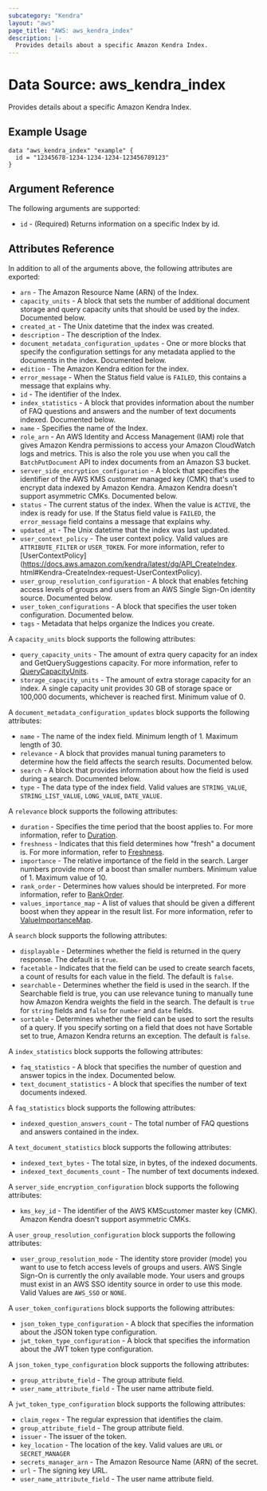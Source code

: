 ```yaml
---
subcategory: "Kendra"
layout: "aws"
page_title: "AWS: aws_kendra_index"
description: |-
  Provides details about a specific Amazon Kendra Index.
---
```


# Data Source: aws_kendra_index

Provides details about a specific Amazon Kendra Index.

## Example Usage

```hcl
data "aws_kendra_index" "example" {
  id = "12345678-1234-1234-1234-123456789123"
}
```

## Argument Reference

The following arguments are supported:

* `id` - (Required) Returns information on a specific Index by id.

## Attributes Reference

In addition to all of the arguments above, the following attributes are exported:

* `arn` - The Amazon Resource Name (ARN) of the Index.
* `capacity_units` - A block that sets the number of additional document storage and query capacity units that should be used by the index. Documented below.
* `created_at` - The Unix datetime that the index was created.
* `description` - The description of the Index.
* `document_metadata_configuration_updates` - One or more blocks that specify the configuration settings for any metadata applied to the documents in the index. Documented below.
* `edition` - The Amazon Kendra edition for the index.
* `error_message` - When the Status field value is `FAILED`, this contains a message that explains why.
* `id` - The identifier of the Index.
* `index_statistics` - A block that provides information about the number of FAQ questions and answers and the number of text documents indexed. Documented below.
* `name` - Specifies the name of the Index.
* `role_arn` - An AWS Identity and Access Management (IAM) role that gives Amazon Kendra permissions to access your Amazon CloudWatch logs and metrics. This is also the role you use when you call the `BatchPutDocument` API to index documents from an Amazon S3 bucket.
* `server_side_encryption_configuration` - A block that specifies the identifier of the AWS KMS customer managed key (CMK) that's used to encrypt data indexed by Amazon Kendra. Amazon Kendra doesn't support asymmetric CMKs. Documented below.
* `status` - The current status of the index. When the value is `ACTIVE`, the index is ready for use. If the Status field value is `FAILED`, the `error_message` field contains a message that explains why.
* `updated_at` - The Unix datetime that the index was last updated.
* `user_context_policy` - The user context policy. Valid values are `ATTRIBUTE_FILTER` or `USER_TOKEN`. For more information, refer to [UserContextPolicy](https://docs.aws.amazon.com/kendra/latest/dg/API_CreateIndex.
html#Kendra-CreateIndex-request-UserContextPolicy).
* `user_group_resolution_configuration` - A block that enables fetching access levels of groups and users from an AWS Single Sign-On identity source. Documented below.
* `user_token_configurations` - A block that specifies the user token configuration. Documented below.
* `tags` - Metadata that helps organize the Indices you create.

A `capacity_units` block supports the following attributes:

* `query_capacity_units` - The amount of extra query capacity for an index and GetQuerySuggestions capacity. For more information, refer to [QueryCapacityUnits](https://docs.aws.amazon.com/kendra/latest/dg/API_CapacityUnitsConfiguration.html#Kendra-Type-CapacityUnitsConfiguration-QueryCapacityUnits).
* `storage_capacity_units` - The amount of extra storage capacity for an index. A single capacity unit provides 30 GB of storage space or 100,000 documents, whichever is reached first. Minimum value of 0.

A `document_metadata_configuration_updates` block supports the following attributes:

* `name` - The name of the index field. Minimum length of 1. Maximum length of 30.
* `relevance` - A block that provides manual tuning parameters to determine how the field affects the search results. Documented below.
* `search` - A block that provides information about how the field is used during a search. Documented below.
* `type` - The data type of the index field. Valid values are `STRING_VALUE`, `STRING_LIST_VALUE`, `LONG_VALUE`, `DATE_VALUE`.

A `relevance` block supports the following attributes:

* `duration` - Specifies the time period that the boost applies to. For more information, refer to [Duration](https://docs.aws.amazon.com/kendra/latest/dg/API_Relevance.html#Kendra-Type-Relevance-Duration).
* `freshness` - Indicates that this field determines how "fresh" a document is. For more information, refer to [Freshness](https://docs.aws.amazon.com/kendra/latest/dg/API_Relevance.html#Kendra-Type-Relevance-Freshness).
* `importance` - The relative importance of the field in the search. Larger numbers provide more of a boost than smaller numbers. Minimum value of 1. Maximum value of 10.
* `rank_order` - Determines how values should be interpreted. For more information, refer to [RankOrder](https://docs.aws.amazon.com/kendra/latest/dg/API_Relevance.html#Kendra-Type-Relevance-RankOrder).
* `values_importance_map` - A list of values that should be given a different boost when they appear in the result list. For more information, refer to [ValueImportanceMap](https://docs.aws.amazon.com/kendra/latest/dg/API_Relevance.html#Kendra-Type-Relevance-ValueImportanceMap).

A `search` block supports the following attributes:

* `displayable` - Determines whether the field is returned in the query response. The default is `true`.
* `facetable` - Indicates that the field can be used to create search facets, a count of results for each value in the field. The default is `false`.
* `searchable` - Determines whether the field is used in the search. If the Searchable field is true, you can use relevance tuning to manually tune how Amazon Kendra weights the field in the search. The default is `true` for `string` fields and `false` for `number` and `date` fields.
* `sortable` - Determines whether the field can be used to sort the results of a query. If you specify sorting on a field that does not have Sortable set to true, Amazon Kendra returns an exception. The default is `false`.

A `index_statistics` block supports the following attributes:

* `faq_statistics` - A block that specifies the number of question and answer topics in the index. Documented below.
* `text_document_statistics` - A block that specifies the number of text documents indexed.

A `faq_statistics` block supports the following attributes:

* `indexed_question_answers_count` - The total number of FAQ questions and answers contained in the index.

A `text_document_statistics` block supports the following attributes:

* `indexed_text_bytes` - The total size, in bytes, of the indexed documents.
* `indexed_text_documents_count` - The number of text documents indexed.

A `server_side_encryption_configuration` block supports the following attributes:

* `kms_key_id` - The identifier of the AWS KMScustomer master key (CMK). Amazon Kendra doesn't support asymmetric CMKs.

A `user_group_resolution_configuration` block supports the following attributes:

* `user_group_resolution_mode` - The identity store provider (mode) you want to use to fetch access levels of groups and users. AWS Single Sign-On is currently the only available mode. Your users and groups must exist in an AWS SSO identity source in order to use this mode. Valid Values are `AWS_SSO` or `NONE`.

A `user_token_configurations` block supports the following attributes:

* `json_token_type_configuration` - A block that specifies the information about the JSON token type configuration.
* `jwt_token_type_configuration` - A block that specifies the information about the JWT token type configuration.

A `json_token_type_configuration` block supports the following attributes:

* `group_attribute_field` - The group attribute field.
* `user_name_attribute_field` - The user name attribute field.

A `jwt_token_type_configuration` block supports the following attributes:

* `claim_regex` - The regular expression that identifies the claim.
* `group_attribute_field` - The group attribute field.
* `issuer` - The issuer of the token.
* `key_location` - The location of the key. Valid values are `URL` or `SECRET_MANAGER`
* `secrets_manager_arn` - The Amazon Resource Name (ARN) of the secret.
* `url` - The signing key URL.
* `user_name_attribute_field` - The user name attribute field.
